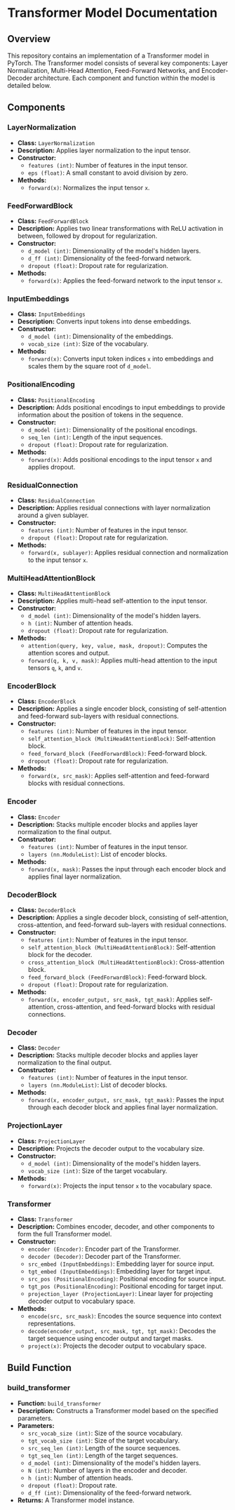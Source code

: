 # Transformer Model Documentation

## Overview

This repository contains an implementation of a Transformer model in PyTorch. The Transformer model consists of several key components: Layer Normalization, Multi-Head Attention, Feed-Forward Networks, and Encoder-Decoder architecture. Each component and function within the model is detailed below.

## Components

### LayerNormalization

- **Class:** `LayerNormalization`
- **Description:** Applies layer normalization to the input tensor.
- **Constructor:**
  - `features (int)`: Number of features in the input tensor.
  - `eps (float)`: A small constant to avoid division by zero.
- **Methods:**
  - `forward(x)`: Normalizes the input tensor `x`.

### FeedForwardBlock

- **Class:** `FeedForwardBlock`
- **Description:** Applies two linear transformations with ReLU activation in between, followed by dropout for regularization.
- **Constructor:**
  - `d_model (int)`: Dimensionality of the model's hidden layers.
  - `d_ff (int)`: Dimensionality of the feed-forward network.
  - `dropout (float)`: Dropout rate for regularization.
- **Methods:**
  - `forward(x)`: Applies the feed-forward network to the input tensor `x`.

### InputEmbeddings

- **Class:** `InputEmbeddings`
- **Description:** Converts input tokens into dense embeddings.
- **Constructor:**
  - `d_model (int)`: Dimensionality of the embeddings.
  - `vocab_size (int)`: Size of the vocabulary.
- **Methods:**
  - `forward(x)`: Converts input token indices `x` into embeddings and scales them by the square root of `d_model`.

### PositionalEncoding

- **Class:** `PositionalEncoding`
- **Description:** Adds positional encodings to input embeddings to provide information about the position of tokens in the sequence.
- **Constructor:**
  - `d_model (int)`: Dimensionality of the positional encodings.
  - `seq_len (int)`: Length of the input sequences.
  - `dropout (float)`: Dropout rate for regularization.
- **Methods:**
  - `forward(x)`: Adds positional encodings to the input tensor `x` and applies dropout.

### ResidualConnection

- **Class:** `ResidualConnection`
- **Description:** Applies residual connections with layer normalization around a given sublayer.
- **Constructor:**
  - `features (int)`: Number of features in the input tensor.
  - `dropout (float)`: Dropout rate for regularization.
- **Methods:**
  - `forward(x, sublayer)`: Applies residual connection and normalization to the input tensor `x`.

### MultiHeadAttentionBlock

- **Class:** `MultiHeadAttentionBlock`
- **Description:** Applies multi-head self-attention to the input tensor.
- **Constructor:**
  - `d_model (int)`: Dimensionality of the model's hidden layers.
  - `h (int)`: Number of attention heads.
  - `dropout (float)`: Dropout rate for regularization.
- **Methods:**
  - `attention(query, key, value, mask, dropout)`: Computes the attention scores and output.
  - `forward(q, k, v, mask)`: Applies multi-head attention to the input tensors `q`, `k`, and `v`.

### EncoderBlock

- **Class:** `EncoderBlock`
- **Description:** Applies a single encoder block, consisting of self-attention and feed-forward sub-layers with residual connections.
- **Constructor:**
  - `features (int)`: Number of features in the input tensor.
  - `self_attention_block (MultiHeadAttentionBlock)`: Self-attention block.
  - `feed_forward_block (FeedForwardBlock)`: Feed-forward block.
  - `dropout (float)`: Dropout rate for regularization.
- **Methods:**
  - `forward(x, src_mask)`: Applies self-attention and feed-forward blocks with residual connections.

### Encoder

- **Class:** `Encoder`
- **Description:** Stacks multiple encoder blocks and applies layer normalization to the final output.
- **Constructor:**
  - `features (int)`: Number of features in the input tensor.
  - `layers (nn.ModuleList)`: List of encoder blocks.
- **Methods:**
  - `forward(x, mask)`: Passes the input through each encoder block and applies final layer normalization.

### DecoderBlock

- **Class:** `DecoderBlock`
- **Description:** Applies a single decoder block, consisting of self-attention, cross-attention, and feed-forward sub-layers with residual connections.
- **Constructor:**
  - `features (int)`: Number of features in the input tensor.
  - `self_attention_block (MultiHeadAttentionBlock)`: Self-attention block for the decoder.
  - `cross_attention_block (MultiHeadAttentionBlock)`: Cross-attention block.
  - `feed_forward_block (FeedForwardBlock)`: Feed-forward block.
  - `dropout (float)`: Dropout rate for regularization.
- **Methods:**
  - `forward(x, encoder_output, src_mask, tgt_mask)`: Applies self-attention, cross-attention, and feed-forward blocks with residual connections.

### Decoder

- **Class:** `Decoder`
- **Description:** Stacks multiple decoder blocks and applies layer normalization to the final output.
- **Constructor:**
  - `features (int)`: Number of features in the input tensor.
  - `layers (nn.ModuleList)`: List of decoder blocks.
- **Methods:**
  - `forward(x, encoder_output, src_mask, tgt_mask)`: Passes the input through each decoder block and applies final layer normalization.

### ProjectionLayer

- **Class:** `ProjectionLayer`
- **Description:** Projects the decoder output to the vocabulary size.
- **Constructor:**
  - `d_model (int)`: Dimensionality of the model's hidden layers.
  - `vocab_size (int)`: Size of the target vocabulary.
- **Methods:**
  - `forward(x)`: Projects the input tensor `x` to the vocabulary space.

### Transformer

- **Class:** `Transformer`
- **Description:** Combines encoder, decoder, and other components to form the full Transformer model.
- **Constructor:**
  - `encoder (Encoder)`: Encoder part of the Transformer.
  - `decoder (Decoder)`: Decoder part of the Transformer.
  - `src_embed (InputEmbeddings)`: Embedding layer for source input.
  - `tgt_embed (InputEmbeddings)`: Embedding layer for target input.
  - `src_pos (PositionalEncoding)`: Positional encoding for source input.
  - `tgt_pos (PositionalEncoding)`: Positional encoding for target input.
  - `projection_layer (ProjectionLayer)`: Linear layer for projecting decoder output to vocabulary space.
- **Methods:**
  - `encode(src, src_mask)`: Encodes the source sequence into context representations.
  - `decode(encoder_output, src_mask, tgt, tgt_mask)`: Decodes the target sequence using encoder output and target masks.
  - `project(x)`: Projects the decoder output to vocabulary space.

## Build Function

### build_transformer

- **Function:** `build_transformer`
- **Description:** Constructs a Transformer model based on the specified parameters.
- **Parameters:**
  - `src_vocab_size (int)`: Size of the source vocabulary.
  - `tgt_vocab_size (int)`: Size of the target vocabulary.
  - `src_seq_len (int)`: Length of the source sequences.
  - `tgt_seq_len (int)`: Length of the target sequences.
  - `d_model (int)`: Dimensionality of the model's hidden layers.
  - `N (int)`: Number of layers in the encoder and decoder.
  - `h (int)`: Number of attention heads.
  - `dropout (float)`: Dropout rate.
  - `d_ff (int)`: Dimensionality of the feed-forward network.
- **Returns:** A Transformer model instance.

